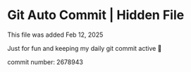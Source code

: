 # Git Auto Commit | Hidden File

This file was added Feb 12, 2025

Just for fun and keeping my daily git commit active 🤪

commit number: 2678943
